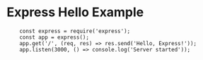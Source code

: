 
# Express Hello Example
```
    const express = require('express');
    const app = express();
    app.get('/', (req, res) => res.send('Hello, Express!'));
    app.listen(3000, () => console.log('Server started'));
```
``` undefined